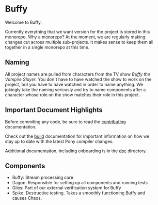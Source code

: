 # Buffy

Welcome to Buffy. 

Currently everything that we want version for the project is stored in this
monorepo. Why a monorepo? At the moment, we are regularly making changes cut
across multiple sub-projects. It makes sense to keep them all together in a
single monorepo at this time.

## Naming

All project names are pulled from characters from the TV show _Buffy the Vampire
Slayer_. You don't have to have watched the show to work on the project, but you
have to have watched in order to name anything. We jokingly take the naming
seriously and try to name components after a character whose role on the show
matches their role in this project.

## Important Document Highlights

Before commiting any code, be sure to read the [contributing](CONTRIBUTING.md)
documentation.

Check out the [build](BUILD.md) documentation for important information on how
we stay up to date with the latest Pony compiler changes.

Additional documentation, including onboarding is in the [doc](doc/)
directory.
 
## Components

* Buffy: Stream processing core
* Dagon: Responsible for setting up all components and running tests
* Giles: Part of our external verification system for Buffy
* Spike: Destructive testing. Takes a smoothly functioning Buffy and causes
Chaos.
